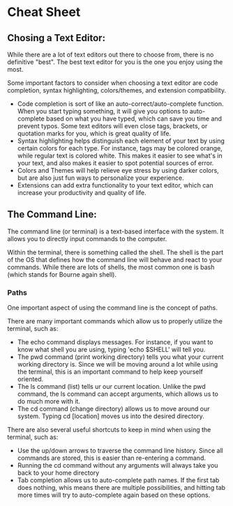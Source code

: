 # Cheat Sheet

## Chosing a Text Editor:

While there are a lot of text editors out there to choose from, there is no definitive "best". The best text editor for you is the one you enjoy using the most.

Some important factors to consider when choosing a text editor are code completion, syntax highlighting, colors/themes, and extension compatibility.

- Code completion is sort of like an auto-correct/auto-complete function. When you start typing something, it will give you options to auto-complete based on what you have typed, which can save you time and prevent typos. Some text editors will even close tags, brackets, or quotation marks for you, which is great quality of life.
- Syntax highlighting helps distinguish each element of your text by using certain colors for each type. For instance, tags may be colored orange, while regular text is colored white. This makes it easier to see what's in your text, and also makes it easier to spot potential sources of error.
- Colors and Themes will help relieve eye stress by using darker colors, but are also just fun ways to personalize your experience.
- Extensions can add extra functionality to your text editor, which can increase your productivity and quality of life.

## The Command Line:

The command line (or terminal) is a text-based interface with the system. It allows you to directly input commands to the computer.

Within the terminal, there is something called the shell. The shell is the part of the OS that defines how the command line will behave and react to your commands. While there are lots of shells, the most common one is bash (which stands for Bourne again shell).

### Paths

One important aspect of using the command line is the concept of paths.

There are many important commands which allow us to properly utilize the terminal, such as:

- The echo command displays messages. For instance, if you want to know what shell you are using, typing 'echo $SHELL' will tell you.
- The pwd command (print working directory) tells you what your current working directory is. Since we will be moving around a lot while using the terminal, this is an important command to help keep yourself oriented.
- The ls command (list) tells ur our current location. Unlike the pwd command, the ls command can accept arguments, which allows us to do much more with it.
- The cd command (change directory) allows us to move around our system. Typing cd [location] moves us into the desired directory.

There are also several useful shortcuts to keep in mind when using the terminal, such as:

- Use the up/down arrows to traverse the command line history. Since all commands are stored, this is easier than re-entering a command.
- Running the cd command without any arguments will always take you back to your home directory
- Tab completion allows us to auto-complete path names. If the first tab does nothing, whis means there are multiple possibilities, and hitting tab more times will try to auto-complete again based on these options.
